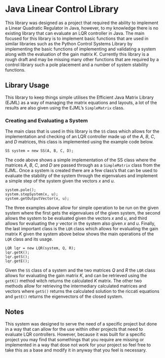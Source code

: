# Java Linear Control Library

This library was designed as a project that required the ability to implement a Linear Quadratic Regulator in Java, however, to my knowledge there is no existing library that can evaluate an LQR controller in Java. The main focused for this library is to implement basic functions that are used in similar libraries such as the Python Control Systems Library by implementing the basic functions of implementing and validating a system along with the evaluation of the gain matrix *K*. Currently this library is a rough draft and may be missing many other functions that are required by a control library such a pole placement and a number of system stability functions.

## Library Usage

This library to keep things simple utilises the Efficient Java Matrix Library (EJML) as a way of managing the matrix equations and layouts, a lot of the results are also given using the EJML’s `SimpleMatrix` class. 

### Creating and Evaluating a System

The main class that is used in this library is the `SS` class which allows for the implementation and checking of an LQR controller made up of the *A*, *B*, *C*, and *D* matrices, this class is implemented using the example code below.

```
SS system = new SS(A, B, C, D);
```

The code above shows a simple implementation of the SS class where the matrices *A*, *B*, *C*, and *D* are passed through as a `SimpleMatrix` class from the EJML. Once a system is created there are a few class’s that can be used to evaluate the stability of the system through the eigenvalues and implement a simple step of the system given the vectors *x* and *u*.

```
system.pole();
system.stepSystem(x, u);
system.getOutputVector(x, u);
```

The three examples above allow for simple operation to be run on the given system where the first gets the eigenvalues of the given system, the second allows the system to be evaluated given the vectors *x* and *u*, and third allows for evaluating the *y* vector in the system also given *x* and *u*. Finally, the last important class is the `LQR` class which allows for evaluating the gain matrix *K* given the system above below shows the main operations of the `LQR` class and its usage.

```
LQR lqr = new LQR(system, Q, R);
lqr.getK();
lqr.getS();
lqr.getE();
```

Given the `SS` class of a system and the two matrices *Q* and *R* the `LQR` class allows for evaluating the gain matrix *K*, and can be retrieved using the `getK()` method witch returns the calculated *K* matrix. The other two methods allow for retrieving the intermediary calculated matrices and vectors where `getS()` returns the calculated solution to the riccati equations and `getE()` returns the eigenvectors of the closed system.

## Notes

This system was designed to serve the need of a specific project but done in a way that can allow for the use within other projects that need to evaluate LQR controllers. However, because it was built for a specific project you may find that somethings that you require are missing or implemented in a way that dose not work for your project so feel free to take this as a base and modify it in anyway that you feel is necessary.
